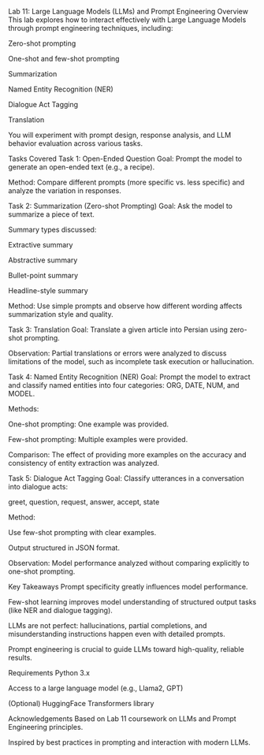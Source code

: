 Lab 11: Large Language Models (LLMs) and Prompt Engineering
Overview
This lab explores how to interact effectively with Large Language Models through prompt engineering techniques, including:

Zero-shot prompting

One-shot and few-shot prompting

Summarization

Named Entity Recognition (NER)

Dialogue Act Tagging

Translation

You will experiment with prompt design, response analysis, and LLM behavior evaluation across various tasks.

Tasks Covered
Task 1: Open-Ended Question
Goal: Prompt the model to generate an open-ended text (e.g., a recipe).

Method: Compare different prompts (more specific vs. less specific) and analyze the variation in responses.

Task 2: Summarization (Zero-shot Prompting)
Goal: Ask the model to summarize a piece of text.

Summary types discussed:

Extractive summary

Abstractive summary

Bullet-point summary

Headline-style summary

Method: Use simple prompts and observe how different wording affects summarization style and quality.

Task 3: Translation
Goal: Translate a given article into Persian using zero-shot prompting.

Observation: Partial translations or errors were analyzed to discuss limitations of the model, such as incomplete task execution or hallucination.

Task 4: Named Entity Recognition (NER)
Goal: Prompt the model to extract and classify named entities into four categories: ORG, DATE, NUM, and MODEL.

Methods:

One-shot prompting: One example was provided.

Few-shot prompting: Multiple examples were provided.

Comparison: The effect of providing more examples on the accuracy and consistency of entity extraction was analyzed.

Task 5: Dialogue Act Tagging
Goal: Classify utterances in a conversation into dialogue acts:

greet, question, request, answer, accept, state

Method:

Use few-shot prompting with clear examples.

Output structured in JSON format.

Observation: Model performance analyzed without comparing explicitly to one-shot prompting.

Key Takeaways
Prompt specificity greatly influences model performance.

Few-shot learning improves model understanding of structured output tasks (like NER and dialogue tagging).

LLMs are not perfect: hallucinations, partial completions, and misunderstanding instructions happen even with detailed prompts.

Prompt engineering is crucial to guide LLMs toward high-quality, reliable results.

Requirements
Python 3.x

Access to a large language model (e.g., Llama2, GPT)

(Optional) HuggingFace Transformers library

Acknowledgements
Based on Lab 11 coursework on LLMs and Prompt Engineering principles.

Inspired by best practices in prompting and interaction with modern LLMs.

